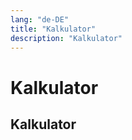 ```yaml
---
lang: "de-DE"
title: "Kalkulator"
description: "Kalkulator"
---
```

# Kalkulator

## Kalkulator
<calculator />

